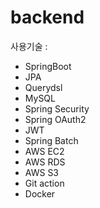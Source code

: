 # backend

사용기술 :
- SpringBoot <br/>
- JPA <br/>
- Querydsl <br/>
- MySQL <br/>
- Spring Security <br/>
- Spring OAuth2 <br/>
- JWT <br />
- Spring Batch <br/>
- AWS EC2 <br/>
- AWS RDS <br/>
- AWS S3 <br/>
- Git action <br/>
- Docker <br/>
